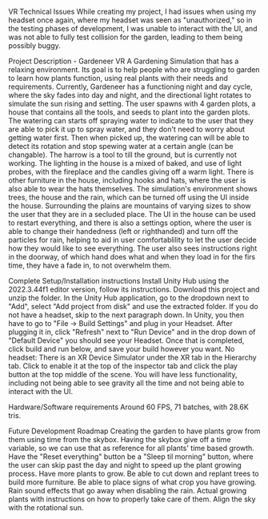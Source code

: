 VR Technical Issues
    While creating my project, I had issues when using my headset once again, where my headset was seen as "unauthorized," so in the testing phases of development, I was unable to interact with the UI, and was not able to fully test collision for the garden, leading to them being possibly buggy.

Project Description - Gardeneer VR
    A Gardening Simulation that has a relaxing environment. Its goal is to help people who are struggling to garden to learn how plants function, using real plants with their needs and requirements.
    Currently, Gardeneer has a functioning night and day cycle, where the sky fades into day and night, and the directional light rotates to simulate the sun rising and setting. The user spawns with 4 garden plots, a house that contains all the tools, and seeds to plant into the garden plots. The watering can starts off spraying water to indicate to the user that they are able to pick it up to spray water, and they don't need to worry about getting water first. Then when picked up, the watering can will be able to detect its rotation and stop spewing water at a certain angle (can be changable). The harrow is a tool to till the ground, but is currently not working. The lighting in the house is a mixed of baked, and use of light probes, with the fireplace and the candles giving off a warm light. There is other furniture in the house, including hooks and hats, where the user is also able to wear the hats themselves.
    The simulation's environment shows trees, the house and the rain, which can be turned off using the UI inside the house. Surrounding the plains are mountains of varying sizes to show the user that they are in a secluded place. The UI in the house can be used to restart everything, and there is also a settings option, where the user is able to change their handedness (left or righthanded) and turn off the particles for rain, helping to aid in user comfortablility to let the user decide how they would like to see everything. The user also sees instructions right in the doorway, of which hand does what and when they load in for the firs time, they have a fade in, to not overwhelm them.

Complete Setup/Installation instructions
    Install Unity Hub using the 2022.3.44f1 editor version, follow its instructions. Download this project and unzip the folder. In the Unity Hub application, go to the dropdown next to "Add", select "Add project from disk" and use the extracted folder. If you do not have a headset, skip to the next paragraph down. In Unity, you then have to go to "File -> Build Settings" and plug in your Headset. After plugging it in, click "Refresh" next to "Run Device" and in the drop down of "Default Device" you should see your Headset. Once that is completed, click build and run below, and save your build however you want.
    No headset: There is an XR Device Simulator under the XR tab in the Hierarchy tab. Click to enable it at the top of the inspector tab and click the play button at the top middle of the scene. You will have less functionality, including not being able to see gravity all the time and not being able to interact with the UI. 

Hardware/Software requirements
    Around 60 FPS, 71 batches, with 28.6K tris.

Future Development Roadmap
    Creating the garden to have plants grow from them using time from the skybox. Having the skybox give off a time variable, so we can use that as reference for all plants' time based growth. Have the "Reset everything" button be a "Sleep til morning" button, where the user can skip past the day and night to speed up the plant growing process. Have more plants to grow. Be able to cut down and replant trees to build more furniture. Be able to place signs of what crop you have growing. Rain sound effects that go away when disabling the rain. Actual growing plants with instructions on how to properly take care of them. Align the sky with the rotational sun.

